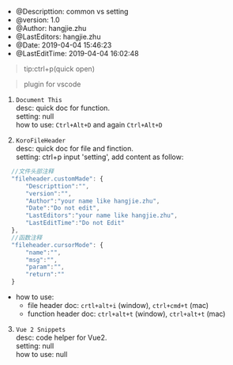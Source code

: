  
 * @Descripttion: common vs setting 
 * @version: 1.0
 * @Author: hangjie.zhu
 * @LastEditors: hangjie.zhu
 * @Date: 2019-04-04 15:46:23
 * @LastEditTime: 2019-04-04 16:02:48 

> tip:ctrl+p(quick open)

> plugin for vscode

1.  `Document This`  
    desc: quick doc for function.  
    setting: null  
    how to use: `Ctrl+Alt+D` and again `Ctrl+Alt+D`  

2. `KoroFileHeader`   
   desc: quick doc for file and finction.   
   setting: ctrl+p input 'setting', add content as follow:            
```js
  //文件头部注释
  "fileheader.customMade": {
      "Descripttion":"",
      "version":"",
      "Author":"your name like hangjie.zhu",
      "Date":"Do not edit",
      "LastEditors":"your name like hangjie.zhu",
      "LastEditTime":"Do not Edit"
  },
  //函数注释
  "fileheader.cursorMode": {
      "name":"", 
      "msg":"",
      "param":"",
      "return":""
  }
```
* how to use:   
    + file header doc:     `crtl+alt+i` (window), `ctrl+cmd+t` (mac)  
    + function header doc: `ctrl+alt+t` (window), `ctrl+alt+t` (mac)  

3. `Vue 2 Snippets`   
    desc: code helper for Vue2.  
    setting: null  
    how to use: null


